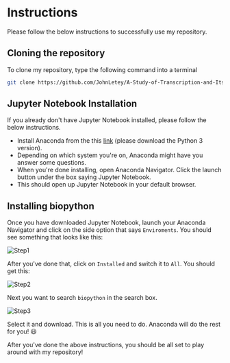 # Instructions

Please follow the below instructions to successfully use my repository.

## Cloning the repository

To clone my repository, type the following command into a terminal

```sh
git clone https://github.com/JohnLetey/A-Study-of-Transcription-and-Its-Affects.git
```

## Jupyter Notebook Installation

If you already don't have Jupyter Notebook installed, please follow the below instructions.

- Install Anaconda from the this [link](https://www.anaconda.com/distribution/) (please download the Python 3 version).
- Depending on which system you're on, Anaconda might have you answer some questions.
- When you're done installing, open Anaconda Navigator. Click the launch button under the box saying Jupyter Notebook.
- This should open up Jupyter Notebook in your default browser.

## Installing biopython

Once you have downloaded Jupyter Notebook, launch your Anaconda Navigator and click on the side option that says `Enviroments`. You should see something that looks like this:

![Step1](https://github.com/JohnLetey/A-Study-of-Transcription-and-Its-Affects/blob/current/Pictures/enviroments.png?raw=true)

After you've done that, click on `Installed` and switch it to `All`. You should get this:

![Step2](https://github.com/JohnLetey/A-Study-of-Transcription-and-Its-Affects/blob/current/Pictures/packages.png?raw=true)

Next you want to search `biopython` in the search box.

![Step3](https://github.com/JohnLetey/A-Study-of-Transcription-and-Its-Affects/blob/current/Pictures/biopython.png?raw=true)

Select it and download. This is all you need to do. Anaconda will do the rest for you! :smiley:

After you've done the above instructions, you should be all set to play around with my repository!
